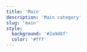 ```yaml
---
title: 'Main'
description: 'Main category'
slug: 'main'
style:
  background: '#2a9d8f'
  color: '#fff'
---
```

